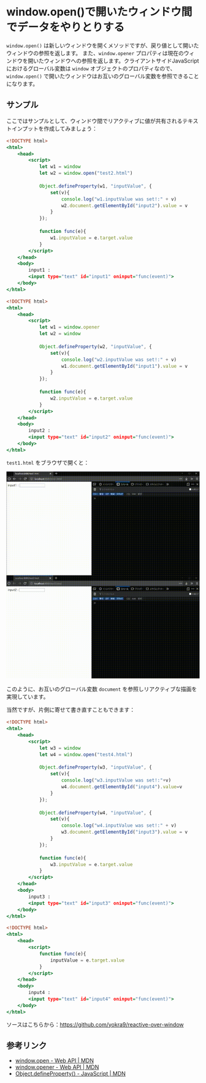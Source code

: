 # window.open()で開いたウィンドウ間でデータをやりとりする

`window.open()` は新しいウィンドウを開くメソッドですが、戻り値として開いたウィンドウの参照を返します。
また、`window.opener` プロパティは現在のウィンドウを開いたウィンドウへの参照を返します。クライアントサイドJavaScriptにおけるグローバル変数は `window` オブジェクトのプロパティなので、`window.open()` で開いたウィンドウはお互いのグローバル変数を参照できることになります。

## サンプル

ここではサンプルとして、ウィンドウ間でリアクティブに値が共有されるテキストインプットを作成してみましょう：

```test1.html
<!DOCTYPE html>
<html>
    <head>
        <script>
            let w1 = window
            let w2 = window.open("test2.html")
            
            Object.defineProperty(w1, "inputValue", {
                set(v){
                    console.log("w1.inputValue was set!:" + v)
                    w2.document.getElementById("input2").value = v
                }
            });

            function func(e){
                w1.inputValue = e.target.value
            }
        </script>
    </head>
    <body>
        input1 :
        <input type="text" id="input1" oninput="func(event)">
    </body>
</html>
```

```test2.html
<!DOCTYPE html>
<html>
    <head>
        <script>
            let w1 = window.opener
            let w2 = window

            Object.defineProperty(w2, "inputValue", {
                set(v){
                    console.log("w2.inputValue was set!:" + v)
                    w1.document.getElementById("input1").value = v
                }
            });

            function func(e){
                w2.inputValue = e.target.value
            }
        </script>
    </head>
    <body>
        input2 :
        <input type="text" id="input2" oninput="func(event)">
    </body>
</html>
```

`test1.html` をブラウザで開くと：

![reactive.gif](img/b60b39df-6696-91f6-7c88-02c3949444a5.gif)

このように、お互いのグローバル変数 `document` を参照しリアクティブな描画を実現しています。


当然ですが、片側に寄せて書き直すこともできます：


```test3.html
<!DOCTYPE html>
<html>
    <head>
        <script>
            let w3 = window
            let w4 = window.open("test4.html")
            
            Object.defineProperty(w3, "inputValue", {
                set(v){
                    console.log("w3.inputValue was set!:"+v)
                    w4.document.getElementById("input4").value=v
                }
            });

            Object.defineProperty(w4, "inputValue", {
                set(v){
                    console.log("w4.inputValue was set!:" + v)
                    w3.document.getElementById("input3").value = v
                }
            });

            function func(e){
                w3.inputValue = e.target.value
            }
        </script>
    </head>
    <body>
        input3 :
        <input type="text" id="input3" oninput="func(event)">
    </body>
</html>
```

```test4.html
<!DOCTYPE html>
<html>
    <head>
        <script>
            function func(e){
                inputValue = e.target.value
            }
        </script>
    </head>
    <body>
        input4 :
        <input type="text" id="input4" oninput="func(event)">
    </body>
</html>
```

ソースはこちらから：<https://github.com/yokra9/reactive-over-window>

## 参考リンク

* [window.open - Web API | MDN](https://developer.mozilla.org/ja/docs/Web/API/Window/open)
* [window.opener - Web API | MDN](https://developer.mozilla.org/ja/docs/Web/API/window.opener)
* [Object.defineProperty() - JavaScript | MDN](https://developer.mozilla.org/ja/docs/Web/JavaScript/Reference/Global_Objects/Object/defineProperty)
